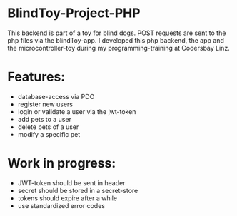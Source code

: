 # BlindToy-Project-PHP

This backend is part of a toy for blind dogs. POST requests are sent to the php files via the blindToy-app.
I developed this php backend, the app and the microcontroller-toy during my programming-training at Codersbay Linz.

# Features:
* database-access via PDO
* register new users
* login or validate a user via the jwt-token
* add pets to a user
* delete pets of a user
* modify a specific pet

# Work in progress:
* JWT-token should be sent in header
* secret should be stored in a secret-store
* tokens should expire after a while
* use standardized error codes
